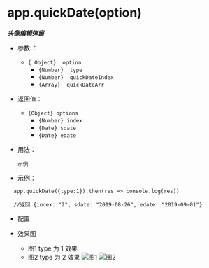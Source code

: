 # app.quickDate(option)

***头像编辑弹窗***

* 参数:：
  * ``{ Object}  option ``
    * ``{Number}  type``
    * ``{Number}  quickDateIndex``
    * ``{Array}  quickDateArr``

* 返回值：
    * ``{Object} options``
      * ``{Number} index``
      * ``{Date} sdate``
      * ``{Date} edate``

* 用法：
  
      示例
        
* 示例：
```
  app.quickDate({type:1}).then(res => console.log(res))
  
  //返回 {index: "2", sdate: "2019-08-26", edate: "2019-09-01"}
``````
* 配置
 
* 效果图
  * 图1 type 为 1  效果
  * 图2 type 为 2  效果
  ![图1](:storage\1f4954ae-d84b-4b93-abb8-38d024d8e0ed\8e58214a.png "图1")
  ![图2](:storage\1f4954ae-d84b-4b93-abb8-38d024d8e0ed\8aee614e.png "图2")